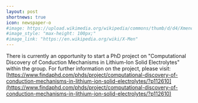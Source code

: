 ```yaml
---
layout: post
shortnews: true
icon: newspaper-o
#image: https://upload.wikimedia.org/wikipedia/commons/thumb/d/d4/Xmencomic-logo.svg/2000px-Xmencomic-logo.svg.png
#image_style: "max-height: 100px;"
#image_link: "https://en.wikipedia.org/wiki/X-Men"
---
```


There is currently an opportunity to start a PhD project on "Computational Discovery of Conduction Mechanisms in Lithium-Ion Solid Electrolytes" within the group. For further information on the project, please visit: [https://www.findaphd.com/phds/project/computational-discovery-of-conduction-mechanisms-in-lithium-ion-solid-electrolytes/?p112610](https://www.findaphd.com/phds/project/computational-discovery-of-conduction-mechanisms-in-lithium-ion-solid-electrolytes/?p112610)
